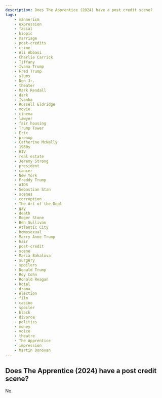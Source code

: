 ```yaml
---
description: Does The Apprentice (2024) have a post credit scene?
tags: 
    - mannerism
    - expression
    - facial
    - biopic
    - marriage
    - post-credits
    - crime
    - Ali Abbasi
    - Charlie Carrick
    - Tiffany
    - Ivana Trump
    - Fred Trump
    - slums
    - Don Jr.
    - theater
    - Mark Rendall
    - dark
    - Ivanka
    - Russell Eldridge
    - movie
    - cinema
    - lawyer
    - fair housing
    - Trump Tower
    - Eric
    - prenup
    - Catherine McNally
    - 1980s
    - HIV
    - real estate
    - Jeremy Strong
    - president
    - cancer
    - New York
    - Freddy Trump
    - AIDS
    - Sebastian Stan
    - scenes
    - corruption
    - The Art of the Deal
    - gay
    - death
    - Roger Stone
    - Ben Sullivan
    - Atlantic City
    - homosexual
    - Marry Anne Trump
    - hair
    - post-credit
    - scene
    - Maria Bakalova
    - surgery
    - spoilers
    - Donald Trump
    - Roy Cohn
    - Ronald Reagan
    - hotel
    - drama
    - election
    - film
    - casino
    - spoiler
    - black
    - divorce
    - politics
    - money
    - voice
    - theatre
    - The Apprentice
    - impression
    - Martin Donovan
---
```


## Does The Apprentice (2024) have a post credit scene?

No.
